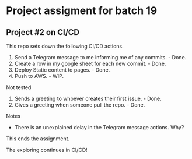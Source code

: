 # Project assigment for batch 19
## Project #2 on CI/CD

This repo sets down the following CI/CD actions.

1. Send a Telegram message to me informing me of any commits. - Done.
2. Create a row in my google sheet for each new commit. - Done.
3. Deploy Static content to pages. - Done.
4. Push to AWS. - WIP.

Not tested
1. Sends a greeting to whoever creates their first issue. - Done.
2. Gives a greeting when someone pull the repo. - Done.


Notes
- There is an unexplained delay in the Telegram message actions. Why?

This ends the assignment.

The exploring continues in CI/CD!
